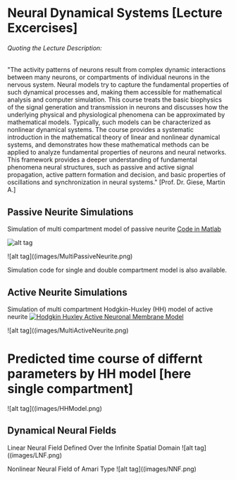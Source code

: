 # Neural Dynamical Systems [Lecture Excercises]
###### Quoting the Lecture Description:
"The activity patterns of neurons result from complex dynamic interactions between many neurons, or compartments of individual neurons in the nervous system. Neural models try to capture the fundamental properties of such dynamical processes and, making them accessible for mathematical analysis and computer simulation. This course treats the basic biophysics of the signal generation and transmission in neurons and discusses how the underlying physical and physiological phenomena can be approximated by mathematical models. Typically, such models can be characterized as nonlinear dynamical systems. The course provides a systematic introduction in the mathematical theory of linear and nonlinear dynamical systems, and demonstrates how these mathematical methods can be applied to analyze fundamental properties of neurons and neural networks. This framework provides a deeper understanding of fundamental phenomena neural structures, such as passive and active signal propagation, active pattern formation and decision, and basic properties of oscillations and synchronization in neural systems." [Prof. Dr. Giese, Martin A.]

## Passive Neurite Simulations 
Simulation of multi compartment model of passive neurite
[Code in Matlab](MultiPassiveNeurite.m)

![alt tag](http://neuronaldynamics.epfl.ch/online/x82.png)

![alt tag]((images/MultiPassiveNeurite.png)

Simulation code for single and double compartment model is also available.

## Active Neurite Simulations
Simulation of multi compartment Hodgkin-Huxley (HH) model of active neurite
[![Hodgkin Huxley Active Neuronal Membrane Model](https://www.youtube.com/watch?v=TYqxIPV0ua0/0.jpg)](https://www.youtube.com/watch?v=TYqxIPV0ua0)

![alt tag]((images/MultiActiveNeurite.png)

# Predicted time course of differnt parameters by HH model [here single compartment]
![alt tag]((images/HHModel.png)


## Dynamical Neural Fields

Linear Neural Field Defined Over the Infinite Spatial Domain
![alt tag]((images/LNF.png)

Nonlinear Neural Field of Amari Type
![alt tag]((images/NNF.png)

